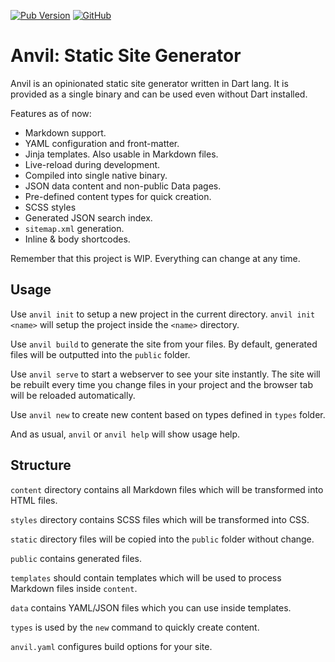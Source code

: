 [![Pub Version](https://img.shields.io/pub/v/anvil)](https://pub.dev/packages/anvil)
[![GitHub](https://img.shields.io/github/license/ethananvil4/anvil)](https://github.com/ethananvil4/anvil/blob/main/LICENSE)

# Anvil: Static Site Generator

Anvil is an opinionated static site generator written in Dart lang. 
It is provided as a single binary and can be used even without Dart installed.

Features as of now:

* Markdown support.
* YAML configuration and front-matter.
* Jinja templates. Also usable in Markdown files.
* Live-reload during development.
* Compiled into single native binary.
* JSON data content and non-public Data pages.
* Pre-defined content types for quick creation.
* SCSS styles
* Generated JSON search index.
* `sitemap.xml` generation.
* Inline & body shortcodes.

Remember that this project is WIP. Everything can change at any time.

## Usage

Use `anvil init` to setup a new project in the current directory. `anvil init <name>` will setup the project inside the `<name>` directory.

Use `anvil build` to generate the site from your files. By default, generated files will be outputted into the `public` folder.

Use `anvil serve` to start a webserver to see your site instantly. The site will be rebuilt every time you change files in your project and the browser tab will be reloaded automatically.

Use `anvil new` to create new content based on types defined in `types` folder.

And as usual, `anvil` or `anvil help` will show usage help.

## Structure

`content` directory contains all Markdown files which will be transformed into HTML files.

`styles` directory contains SCSS files which will be transformed into CSS.

`static` directory files will be copied into the `public` folder without change.

`public` contains generated files.

`templates` should contain templates which will be used to process Markdown files inside `content`.

`data` contains YAML/JSON files which you can use inside templates.

`types` is used by the `new` command to quickly create content.

`anvil.yaml` configures build options for your site.